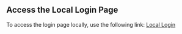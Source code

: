 ## Access the Local Login Page

To access the login page locally, use the following link:
[Local Login](http://localhost/last-feedback/login.html)

<!---
swathi156/swathi156 is a ✨ special ✨ repository because its `README.md` (this file) appears on your GitHub profile.
You can click the Preview link to take a look at your changes.
--->
